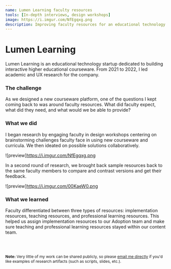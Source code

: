 ```yaml
---
name: Lumen Learning faculty resources
tools: [In-depth interviews, design workshops]
image: https://i.imgur.com/NfEgqxg.png
description: Improving faculty resources for an educational technology company.
---
```



# Lumen Learning

Lumen Learning is an educational technology startup dedicated to building interactive higher educational courseware. From 2021 to 2022, I led academic and UX research for the company. 

### The challenge

As we designed a new courseware platform, one of the questions I kept coming back to was around faculty resources. What did faculty expect, what did they need, and what would we be able to provide?

### What we did 

I began research by engaging faculty in design workshops centering on brainstorming challenges faculty face in using new courseware and curricula. We then ideated on possible solutions collaboratively. 

![preview]https://i.imgur.com/NfEgqxg.png

In a second round of research, we brought back sample resources back to the same faculty members to compare and contrast versions and get their feedback. 

![preview]https://i.imgur.com/00KaeW0.png

### What we learned

Faculty differentiated between three types of resources: implementation resources, teaching resources, and professional learning resources. This helped us assign implementation resources to our Adoption team and make sure teaching and professional learning resources stayed within our content team. 


<br>

<br>

<p style="font-size: 12px;"><b>Note:</b> Very little of my work can be shared publicly, so please <a href="mailto:roya.moussapour@gmail.com">email me directly</a> if you'd like examples of research artifacts (such as scripts, slides, etc.).</p>

